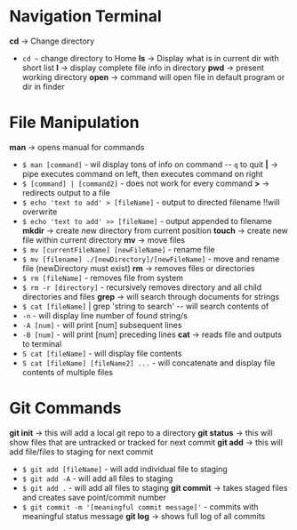 # Navigation Terminal
**cd** -> Change directory
- `cd ~` change directory to Home
**ls** -> Display what is in current dir with short list
**l** -> display complete file info in directory
**pwd** -> present working directory
**open** -> command will open file in default program or dir in finder

# File Manipulation
**man** -> opens manual for commands
- `$ man [command]` - wil display tons of info on command -- `q` to quit
**|** -> pipe executes command on left, then executes command on right
- `$ [command] | [command2]` - does not work for every command
**>** -> redirects output to a file
- `$ echo 'text to add' > [fileName]` - output to directed filename !!will overwrite
- `$ echo 'text to add' >> [fileName]` - output appended to filename
**mkdir** -> create new directory from current position
**touch** -> create new file within current directory
**mv** -> move files
- `$ mv [currentFileName] [newFileName]` - rename file
- `$ mv [filename] ./[newDirectory]/[newFileName]` - move and rename file (newDirectory must exist)
**rm** -> removes files or directories
- `$ rm [fileName]` - removes file from system
- `$ rm -r [directory]` - recursively removes directory and all child directories and files
**grep** -> will search through documents for strings
- `$ cat [fileName]` | grep 'string to search' -- will search contents of
- `-n` - will display line number of found string/s
- `-A [num]` -  will print [num] subsequent lines
- `-B [num]` - will print [num] preceding lines
**cat** -> reads file and outputs to terminal
- `S cat [fileName]` - will display file contents
- `S cat [fileName] [fileName2] ...` - will concatenate and display file contents of multiple files


# Git Commands
**git init** -> this will add a local git repo to a directory
**git status** -> this will show files that are untracked or tracked for next commit
**git add** -> this will add file/files to staging for next commit
- `$ git add [fileName]` - will add individual file to staging
- `$ git add -A` - will add all files to staging
- `$ git add .` - will add all files to staging
**git commit** -> takes staged files and creates save point/commit number
- `$ git commit -m '[meaningful commit message]'` - commits with meaningful status message
**git log** -> shows full log of all commits
